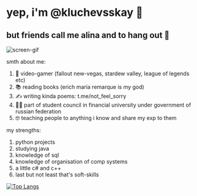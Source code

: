 # yep, i'm @kluchevsskay 💫
## but friends call me alina and to hang out 🥳

![screen-gif](https://i.pinimg.com/originals/f1/a6/e6/f1a6e693fa8723eb521c9ddcc84a53f3.gif)

smth about me:
1) 👾 video-gamer (fallout new-vegas, stardew valley, league of legends etc)
2) 📚 reading books (erich maria remarque is my god)
3) ✍️ writing kinda poems: t.me/not_feel_sorry
4) 🧑‍🎓 part of student council in financial university under government of russian federation
5) 🤓 teaching people to anything i know and share my exp to them

my strengths:
1) python projects
2) studying java
3) knowledge of sql
4) knowledge of organisation of comp systems
5) a little c# and c++
7) last but not least that's soft-skills

[![Top Langs](https://github-readme-stats.vercel.app/api/top-langs/?username=kluchevsskay&layout=compact)](https://github.com/anuraghazra/github-readme-stats)

<!---
kluchevsskay/kluchevsskay is a ✨ special ✨ repository because its `README.md` (this file) appears on your GitHub profile.
You can click the Preview link to take a look at your changes.
--->
